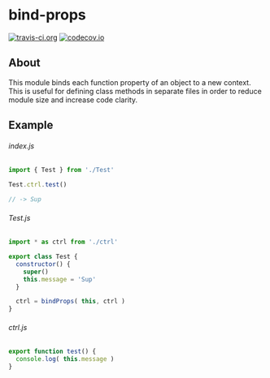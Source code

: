 # bind-props

[![travis-ci.org](https://img.shields.io/travis/soulofmischief/bind-props/master.svg?style=flat-square)](https://travis-ci.org/soulofmischief/bind-props)
[![codecov.io](https://img.shields.io/codecov/c/github/soulofmischief/bind-props/master.svg?style=flat-square)](http://codecov.io/gh/soulofmischief/bind-props?branch=master)

## About

This module binds each function property of an object to a new context. This is useful for defining class methods in separate files in order to reduce module size and increase code clarity.

## Example

###### index.js
```js
import { Test } from './Test'

Test.ctrl.test()

// -> Sup
```


###### Test.js
```js
import * as ctrl from './ctrl'

export class Test {
  constructor() { 
    super()
    this.message = 'Sup'
  }

  ctrl = bindProps( this, ctrl )
}
```

###### ctrl.js
```js
export function test() {
  console.log( this.message )
}
```